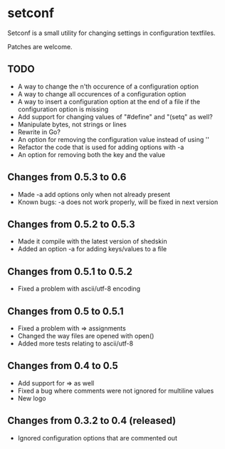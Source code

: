 setconf
=========

Setconf is a small utility for changing settings in configuration textfiles.

Patches are welcome.

TODO
----
* A way to change the n'th occurence of a configuration option
* A way to change all occurences of a configuration option
* A way to insert a configuration option at the end of a file if
  the configuration option is missing
* Add support for changing values of "#define" and "(setq" as well?
* Manipulate bytes, not strings or lines
* Rewrite in Go?
* An option for removing the configuration value instead of using ''
* Refactor the code that is used for adding options with -a
* An option for removing both the key and the value

Changes from 0.5.3 to 0.6
-------------------------
* Made -a add options only when not already present
* Known bugs: -a does not work properly, will be fixed in next version

Changes from 0.5.2 to 0.5.3
---------------------------
* Made it compile with the latest version of shedskin
* Added an option -a for adding keys/values to a file

Changes from 0.5.1 to 0.5.2
---------------------------
* Fixed a problem with ascii/utf-8 encoding

Changes from 0.5 to 0.5.1
-------------------------
* Fixed a problem with => assignments
* Changed the way files are opened with open()
* Added more tests relating to ascii/utf-8

Changes from 0.4 to 0.5
-----------------------
* Add support for => as well
* Fixed a bug where comments were not ignored for multiline values
* New logo

Changes from 0.3.2 to 0.4 (released)
------------------------------------
* Ignored configuration options that are commented out
